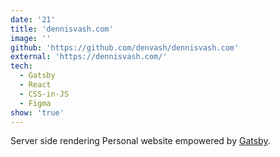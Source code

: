 ```yaml
---
date: '21'
title: 'dennisvash.com'
image: ''
github: 'https://github.com/denvash/dennisvash.com'
external: 'https://dennisvash.com/'
tech:
  - Gatsby
  - React
  - CSS-in-JS
  - Figma
show: 'true'
---
```


Server side rendering Personal website empowered by [Gatsby](https://www.gatsbyjs.org/).
